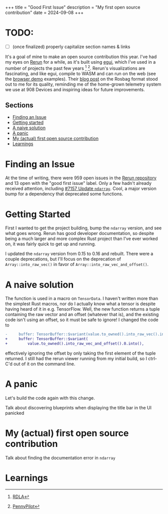 +++
title = "Good First Issue"
description = "My first open source contribution"
date = 2024-09-08
+++

# TODO:
- [ ] (once finalized) properly capitalize section names & links

It's a goal of mine to make an open source contribution this year. I've had my eyes on [Rerun](https://rerun.io/) for a while, as it's built using [egui](https://github.com/emilk/egui/), which I've used in a number of projects the past few years [^1] [^2]. Rerun's visualizations are fascinating, and like egui, compile to WASM and can run on the web (see the [browser demo](https://rerun.io/viewer) examples). Their [blog post](https://rerun.io/blog/rosbag) on the Rosbag format stood out to me for its quality, reminding me of the home-grown telemetry system we use at 908 Devices and inspiring ideas for future improvements.

## Sections
- [Finding an Issue](#finding-an-issue)
- [Getting started](#getting-started)
- [A naive solution](#a-naive-solution)
- [A panic](#a-panic)
- [My (actual) first open source contribution](#my-actual-first-open-source-contribution)
- [Learnings](#learnings)

# Finding an Issue
At the time of writing, there were 959 open issues in the [Rerun repository](https://github.com/rerun-io/rerun) and 13 open with the "good first issue" label. Only a few hadn't already received attention, including [#7157 Update `ndarray`](https://github.com/rerun-io/rerun/issues/7157). Cool, a major version bump for a dependency that deprecated some functions.

 <!-- This certainly won't require me to refactor macros on a tensor data structure ☺️. -->

# Getting Started
First I wanted to get the project building, bump the `ndarray` version, and see what goes wrong. Rerun has good developer documentation, so despite being a much larger and more complex Rust project than I've ever worked on, it was fairly quick to get up and running.

I updated the `ndarray` version from 0.15 to 0.16 and rebuilt. There were a couple deprecations, but I'll focus on the deprecation of `Array::into_raw_vec()` in favor of `Array::into_raw_vec_and_offset()`.

# A naive solution
The function is used in a macro on `TensorData`. I haven't written more than the simplest Rust macros, nor do I actually know what a tensor is despite having heard of it in e.g. TensorFlow. Well, the new function returns a tuple containing the raw vector and an offset (whatever that is), and the existing code isn't using an offset, so it must be safe to ignore! I changed the code to
```diff
-     buffer: TensorBuffer::$variant(value.to_owned().into_raw_vec().into()),
+     buffer: TensorBuffer::$variant(
+         value.to_owned().into_raw_vec_and_offset().0.into(),
```
effectively ignoring the offset by only taking the first element of the tuple returned. I still had the rerun viewer running from my initial build, so I ctrl-C'd out of it on the command line.

# A panic

Let's build the code again with this change. 

Talk about discovering blueprints when displaying the title bar in the UI panicked 

# My (actual) first open source contribution

Talk about finding the documentation error in `ndarray`

# Learnings


[^1]: [RDLA](https://github.com/benliepert/RDLA)
[^2]: [PennyPilot](https://github.com/benliepert/PennyPilot)